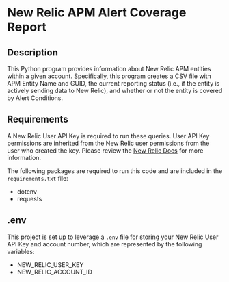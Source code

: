 # New Relic APM Alert Coverage Report
## Description
This Python program provides information about New Relic APM entities within a given account. Specifically, this program creates a CSV file with APM Entity Name and GUID, the current reporting status (i.e., if the entity is actively sending data to New Relic), and whether or not the entity is covered by Alert Conditions.


## Requirements
A New Relic User API Key is required to run these queries. User API Key permissions are inherited from the New Relic user permissions from the user who created the key. Please review the [New Relic Docs](https://docs.newrelic.com/docs/apis/intro-apis/new-relic-api-keys/#user-key) for more information.

The following packages are required to run this code and are included in the `requirements.txt` file:
- dotenv
- requests

## .env
This project is set up to leverage a `.env` file for storing your New Relic User API Key and account number, which are represented by the following variables:
- NEW_RELIC_USER_KEY
- NEW_RELIC_ACCOUNT_ID
